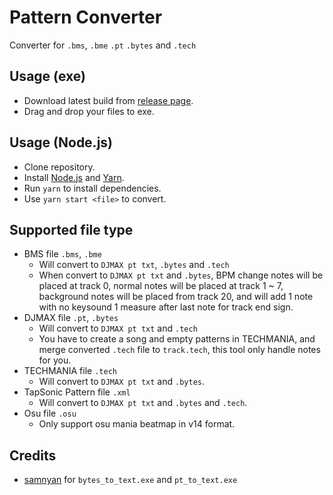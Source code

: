 # Pattern Converter
Converter for `.bms`, `.bme` `.pt` `.bytes` and `.tech` 

## Usage (exe)
- Download latest build from [release page](https://github.com/rogeraabbccdd/Pattern-Converter/releases/latest).
- Drag and drop your files to exe.

## Usage (Node.js)
- Clone repository.
- Install [Node.js](https://nodejs.org/en/) and [Yarn](https://yarnpkg.com/).
- Run `yarn` to install dependencies.
- Use `yarn start <file>` to convert.

## Supported file type
- BMS file `.bms`, `.bme`
  - Will convert to `DJMAX pt txt`, `.bytes` and `.tech`
  - When convert to `DJMAX pt txt` and `.bytes`, BPM change notes will be placed at track 0, normal notes will be placed at track 1 ~ 7, background notes will be placed from track 20, and will add 1 note with no keysound 1 measure after last note for track end sign.
- DJMAX file `.pt`, `.bytes`
  - Will convert to `DJMAX pt txt` and `.tech`
  - You have to create a song and empty patterns in TECHMANIA, and merge converted `.tech` file to `track.tech`, this tool only handle notes for you.
- TECHMANIA file `.tech`
  - Will convert to `DJMAX pt txt` and `.bytes`.
- TapSonic Pattern file `.xml`
  - Will convert to `DJMAX pt txt` and `.bytes` and `.tech`.
- Osu file `.osu`
  - Only support osu mania beatmap in v14 format.

## Credits
- [samnyan](https://github.com/samnyan) for `bytes_to_text.exe` and `pt_to_text.exe`
